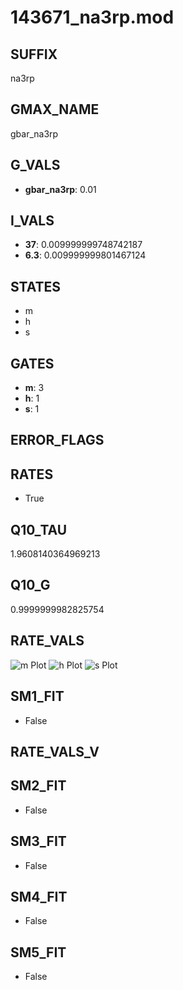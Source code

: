 # 143671_na3rp.mod

## SUFFIX

na3rp

## GMAX_NAME

gbar_na3rp

## G_VALS

- **gbar_na3rp**: 0.01

## I_VALS

- **37**: 0.009999999748742187
- **6.3**: 0.009999999801467124

## STATES

- m
- h
- s

## GATES

- **m**: 3
- **h**: 1
- **s**: 1

## ERROR_FLAGS


## RATES

- True

## Q10_TAU

1.9608140364969213

## Q10_G

0.9999999982825754

## RATE_VALS

![m Plot](/Users/pbozelos/Dropbox/icg-Chai-Panos/supermodels/output_markdown_files/Na/143671_na3rp.mod/images/m.png)
![h Plot](/Users/pbozelos/Dropbox/icg-Chai-Panos/supermodels/output_markdown_files/Na/143671_na3rp.mod/images/h.png)
![s Plot](/Users/pbozelos/Dropbox/icg-Chai-Panos/supermodels/output_markdown_files/Na/143671_na3rp.mod/images/s.png)

## SM1_FIT

- False

## RATE_VALS_V

## SM2_FIT

- False

## SM3_FIT

- False

## SM4_FIT

- False

## SM5_FIT

- False


